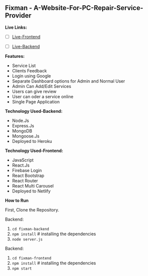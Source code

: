 ## Fixman - A-Website-For-PC-Repair-Service-Provider

**Live Links:**

 - [ ]  [Live-Frontend](https://fixman-phero.netlify.app/)
 - [ ] [Live-Backend](https://fixman-backend.herokuapp.com/)

  

**Features:**

 - Service List
 - Clients Feedback
 - Login using Google 
 - Separate Dashboard options for Admin and Normal User
 - Admin Can Add/Edit Services
 - Users can give review
 - User can oder a service online
 - Single Page Application

**Technology Used-Backend:**
 - Node.Js
 - Express.Js
 - MongoDB
 - Mongoose.Js
 - Deployed to Heroku

**Technology Used-Frontend:**
 - JavaScript
 - React.Js
 - Firebase Login
 - React Bootstrap
 - React Router
 - React Multi Carousel
 - Deployed to Netlify

**How to Run**

First, Clone the Repository.

Backend:
1. `cd fixman-backend`
2. `npm install` # installing the dependencies
3. `node server.js`

Backend:
1. `cd fixman-frontend`
2. `npm install` # installing the dependencies
3. `npm start`
